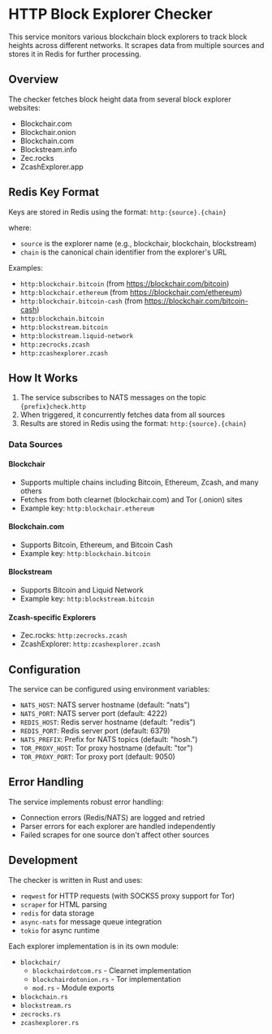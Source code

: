 # HTTP Block Explorer Checker

This service monitors various blockchain block explorers to track block heights across different networks. It scrapes data from multiple sources and stores it in Redis for further processing.

## Overview

The checker fetches block height data from several block explorer websites:
- Blockchair.com
- Blockchair.onion
- Blockchain.com
- Blockstream.info
- Zec.rocks
- ZcashExplorer.app

## Redis Key Format

Keys are stored in Redis using the format: `http:{source}.{chain}`

where:
- `source` is the explorer name (e.g., blockchair, blockchain, blockstream)
- `chain` is the canonical chain identifier from the explorer's URL

Examples:
- `http:blockchair.bitcoin` (from https://blockchair.com/bitcoin)
- `http:blockchair.ethereum` (from https://blockchair.com/ethereum)
- `http:blockchair.bitcoin-cash` (from https://blockchair.com/bitcoin-cash)
- `http:blockchain.bitcoin`
- `http:blockstream.bitcoin`
- `http:blockstream.liquid-network`
- `http:zecrocks.zcash`
- `http:zcashexplorer.zcash`

## How It Works

1. The service subscribes to NATS messages on the topic `{prefix}check.http`
2. When triggered, it concurrently fetches data from all sources
3. Results are stored in Redis using the format: `http:{source}.{chain}`

### Data Sources

#### Blockchair
- Supports multiple chains including Bitcoin, Ethereum, Zcash, and many others
- Fetches from both clearnet (blockchair.com) and Tor (.onion) sites
- Example key: `http:blockchair.ethereum`

#### Blockchain.com
- Supports Bitcoin, Ethereum, and Bitcoin Cash
- Example key: `http:blockchain.bitcoin`

#### Blockstream
- Supports Bitcoin and Liquid Network
- Example key: `http:blockstream.bitcoin`

#### Zcash-specific Explorers
- Zec.rocks: `http:zecrocks.zcash`
- ZcashExplorer: `http:zcashexplorer.zcash`

## Configuration

The service can be configured using environment variables:
- `NATS_HOST`: NATS server hostname (default: "nats")
- `NATS_PORT`: NATS server port (default: 4222)
- `REDIS_HOST`: Redis server hostname (default: "redis")
- `REDIS_PORT`: Redis server port (default: 6379)
- `NATS_PREFIX`: Prefix for NATS topics (default: "hosh.")
- `TOR_PROXY_HOST`: Tor proxy hostname (default: "tor")
- `TOR_PROXY_PORT`: Tor proxy port (default: 9050)

## Error Handling

The service implements robust error handling:
- Connection errors (Redis/NATS) are logged and retried
- Parser errors for each explorer are handled independently
- Failed scrapes for one source don't affect other sources

## Development

The checker is written in Rust and uses:
- `reqwest` for HTTP requests (with SOCKS5 proxy support for Tor)
- `scraper` for HTML parsing
- `redis` for data storage
- `async-nats` for message queue integration
- `tokio` for async runtime

Each explorer implementation is in its own module:
- `blockchair/`
  - `blockchairdotcom.rs` - Clearnet implementation
  - `blockchairdotonion.rs` - Tor implementation
  - `mod.rs` - Module exports
- `blockchain.rs`
- `blockstream.rs`
- `zecrocks.rs`
- `zcashexplorer.rs`
